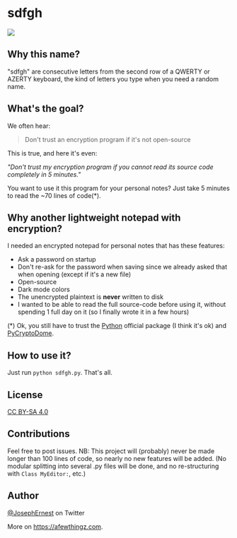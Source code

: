 # sdfgh

<!-- ![](https://gget.it/yfg7/2.png) -->

![](https://gget.it/agme/sdfgh.gif)

## Why this name?

"sdfgh" are consecutive letters from the second row of a QWERTY or AZERTY keyboard, the kind of letters you type when you need a random name.

## What's the goal?

We often hear:

> Don't trust an encryption program if it's not open-source

This is true, and here it's even:

*"Don't trust my encryption program if you cannot read its source code completely in 5 minutes."*

You want to use it this program for your personal notes? Just take 5 minutes to read the ~70 lines of code(*).

## Why another lightweight notepad with encryption?

I needed an encrypted notepad for personal notes that has these features:

* Ask a password on startup
* Don't re-ask for the password when saving since we already asked that when opening (except if it's a new file)
* Open-source
* Dark mode colors
* The unencrypted plaintext is **never** written to disk
* I wanted to be able to read the full source-code before using it, without spending 1 full day on it (so I finally wrote it in a few hours)

(*) Ok, you still have to trust the [Python](https://www.python.org/) official package (I think it's ok) and [PyCryptoDome](https://pypi.org/project/pycryptodome/).

## How to use it?

Just run `python sdfgh.py`. That's all.

## License

[CC BY-SA 4.0](https://creativecommons.org/licenses/by-sa/4.0/)

## Contributions

Feel free to post issues.
NB: This project will (probably) never be made longer than 100 lines of code, so nearly no new features will be added. (No modular splitting into several .py files will be done, and no re-structuring with `Class MyEditor:`, etc.)

## Author

[@JosephErnest](https://twitter.com/josephernest) on Twitter

More on https://afewthingz.com.
